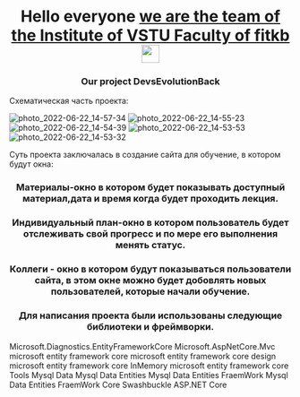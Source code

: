 <h1 align="center">Hello everyone <a href="https://daniilshat.ru/" target="_blank">we are the team of the Institute of VSTU Faculty of fitkb</a> 
<img src="https://github.com/blackcater/blackcater/raw/main/images/Hi.gif" height="32"/></h1>
<h3 align="center">Our project DevsEvolutionBack</h3>





Схематическая часть проекта:


![photo_2022-06-22_14-57-34](https://user-images.githubusercontent.com/86678856/177113377-e869492d-4efa-4790-b6ff-f25cbecb0202.jpg)
![photo_2022-06-22_14-55-23](https://user-images.githubusercontent.com/86678856/177113391-62a02c01-4d0c-40e7-b572-3b76a0002549.jpg)
![photo_2022-06-22_14-54-39](https://user-images.githubusercontent.com/86678856/177113399-2128508f-6891-4d15-974d-9d46efb62d1b.jpg)
![photo_2022-06-22_14-53-53](https://user-images.githubusercontent.com/86678856/177113406-0ebfce4e-d6b7-4156-bee1-4b174b7579b0.jpg)
![photo_2022-06-22_14-53-32](https://user-images.githubusercontent.com/86678856/177113412-a626824b-403e-4c51-8920-ad825b597984.jpg)



Суть проекта заключалась в создание сайта для обучение, в котором будут окна:
<h3 align="center">Материалы-окно в котором будет показывать доступный материал,дата и время когда будет проходить лекция.</h3>
<h3 align="center">Индивидуальный план-окно в котором пользователь будет отслеживать свой прогресс и по мере его выполнения менять статус.</h3>
<h3 align="center">Коллеги - окно в котором будут показываться пользователи сайта, в этом окне можно будет добовлять новых пользователей, которые начали обучение.</h3>


<h3 align="center">Для написания проекта были использованы следующие библиотеки и фреймворки.</h3>
Microsoft.Diagnostics.EntityFrameworkCore
Microsoft.AspNetCore.Mvc
microsoft entity framework core
microsoft entity framework core design
microsoft entity framework core InMemory
microsoft entity framework core Tools
Mysql Data
Mysql Data Entities
Mysql Data Entities FraemWork
Mysql Data Entities FraemWork Core
Swashbuckle  ASP.NET Core

